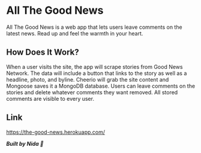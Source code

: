 #  All The Good News 
All The Good News is a web app that lets users leave comments on the latest news. Read up and feel the warmth in your heart. 

## How Does It Work?
When a user visits the site, the app will scrape stories from Good News Network. The data will include a button that links to the story as well as a headline, photo, and byline. Cheerio will grab the site content and Mongoose saves it a MongoDB database. Users can leave comments on the stories and delete whatever comments they want removed. All stored comments are visible to every user.

## Link
https://the-good-news.herokuapp.com/


__*Built by Nida :100:*__

